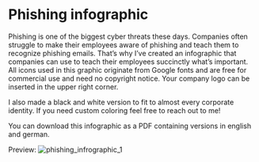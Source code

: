 # Phishing infographic


Phishing is one of the biggest cyber threats these days. Companies often struggle to make their employees aware of phishing and teach them to recognize phishing emails. That’s why I’ve created an infographic that companies can use to teach their employees succinctly what’s important. All icons used in this graphic originate from Google fonts and are free for commercial use and need no copyright notice. Your company logo can be inserted in the upper right corner.

I also made a black and white version to fit to almost every corporate identity. If you need custom coloring feel free to reach out to me!

You can download this infographic as a PDF containing versions in english and german.

Preview:
![phishing_infrographic_1](https://user-images.githubusercontent.com/44299200/172055954-8df79d4d-5ae8-4716-8c49-69387572050c.png)
